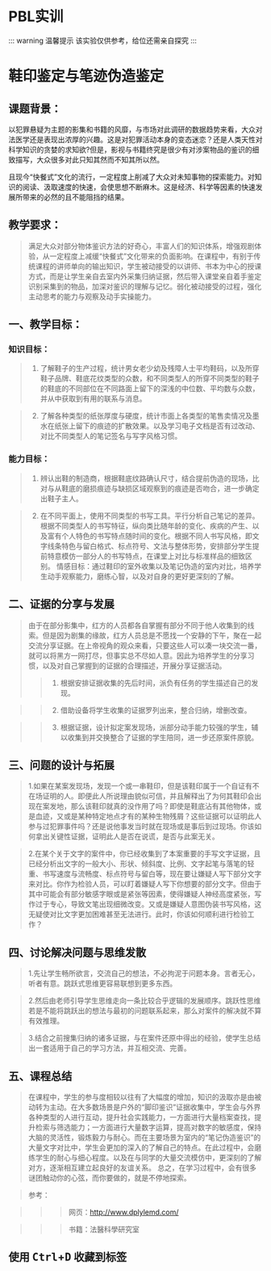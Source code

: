 # PBL实训

::: warning 温馨提示
该实验仅供参考，给位还需亲自探究
:::

# 鞋印鉴定与笔迹伪造鉴定

## 课题背景：

以犯罪悬疑为主题的影集和书籍的风靡，与市场对此调研的数据趋势来看，大众对法医学还是表现出浓厚的兴趣。这是对犯罪活动本身的变态迷恋？还是人类天性对科学知识的贪婪的求知欲?但是，影视与书籍终究是很少有对涉案物品的鉴识的细致描写，大众很多对此只知其然而不知其所以然。

且现今“快餐式”文化的流行，一定程度上削减了大众对未知事物的探索能力。对知识的阅读、汲取速度的快速，会使思想不断麻木。这是经济、科学等因素的快速发展所带来的必然的且不能阻挡的结果。

## 教学要求：
>满足大众对部分物体鉴识方法的好奇心，丰富人们的知识体系，增强观剧体验，从一定程度上减缓“快餐式”文化带来的负面影响。在课程中，有别于传统课程的讲师单向的输出知识，学生被动接受的以讲师、书本为中心的授课方式，而是让学生亲自去室内外采集归纳证据，然后带入课堂亲自着手鉴定识别采集到的物品，加深对鉴识的理解与记忆。弱化被动接受的过程，强化主动思考的能力与观察及动手实操能力。

## 一、教学目标：

### 知识目标：

> 1.	了解鞋子的生产过程，统计男女老少幼及残障人士平均鞋码，以及所穿鞋子品牌、鞋底花纹类型的众数，和不同类型人的所穿不同类型的鞋子的鞋底的不同部位在不同路面上留下的深浅的中位数、平均数与众数，并从中获取到有用的联系与消息。

> 2.	了解各种类型的纸张厚度与硬度，统计市面上各类型的笔售卖情况及墨水在纸张上留下的痕迹的扩散效果。以及学习电子文档是否有过改动、对比不同类型人的笔记签名与写字风格习惯。

### 能力目标：

> 1.	辨认出鞋的制造商，根据鞋底纹路确认尺寸，结合提前伪造的现场，比对与从鞋底的磨损痕迹与缺损区域观察到的痕迹是否吻合，进一步确定出鞋子主人。

> 2.	在不同平面上，使用不同类型的书写工具。平行分析自己笔记的差异。根据不同类型人的书写特征，纵向类比随年龄的变化、疾病的产生、以及富有个人特色的书写特点随时间的变化。根据不同人书写风格，即文字线条特色与留白格式、标点符号、文法与整体形势，安排部分学生提前特意模仿一部分人的书写特点，在课堂上对比与标准样品的细致区别。
情感目标：通过鞋印的室外收集以及笔记伪造的室内对比，培养学生动手观察能力，磨练心智，以及对自身的更好更深刻的了解。


## 二、证据的分享与发展

> 由于在部分影集中，红方的人员都各自掌握有部分不同于他人收集到的线索。但是因为剧集的缘故，红方人员总是不愿找一个安静的下午，聚在一起交流分享证据。在上帝视角的观众来看，只要这些人可以凑一块交流一番，就可以将黑方一网打尽，但事实总不尽如人意。因此为培养学生的分享习惯，以及对自己掌握到的证据的合理描述，开展分享证据活动。
>> 1.	根据安排证据收集的先后时间，派负有任务的学生描述自己的发现。

>> 2.	借助设备将学生收集的证据罗列出来，整合归纳，增删改查。

>> 3.	根据证据，设计拟定案发现场，派部分动手能力较强的学生，辅以收集到并交换整合了证据的学生陪同，进一步还原案件原貌。

## 三、问题的设计与拓展

> 1.如果在某案发现场，发现一个或一串鞋印，但是该鞋印属于一个自证有不在场证明的人。即便此人所说理由貌似可信，并且解释出了为何其鞋印会出现在案发地，那么该鞋印就真的没作用了吗？即使是鞋底沾有其他物体，或是血迹，又或是某种特定地点才有的某种生物残屑？这些证据可以证明此人参与过犯罪事件吗？还是说他事发当时就在现场或是事后到过现场。你该如何拿出关键性证据，证明此人是否在说谎，是否与此案无关。

>2.在某个关于文字的案件中，你已经收集到了本案重要的手写文字证据，且已经分析出文字的一般大小、形状、倾斜度、比例、文字起笔与落笔的轻重、书写速度与流畅度、标点符号与留白等，现在要让嫌疑人写下部分文字来对比。你作为检验人员，可以盯着嫌疑人写下你想要的部分文字。但由于其中可能会有部分敏感字眼或是紧张等因素，使得嫌疑人神经高度紧张，写作过于专心，导致文笔出现细微改变。又或是嫌疑人意图伪装书写风格，这无疑使对比文字更加困难甚至无法进行。此时，你该如何顺利进行检验工作？

## 四、讨论解决问题与思维发散

> 1.先让学生畅所欲言，交流自己的想法，不必拘泥于问题本身。言者无心，听者有意。跳跃式思维更容易联想到更多东西。

> 2.然后由老师引导学生思维走向一条比较合乎逻辑的发展顺序。跳跃性思维若是不能将跳跃出的想法与最初的问题联系起来，那么对案件的解决就不算有效推理。

> 3.结合之前搜集归纳的诸多证据，与在案件还原中得出的经验，使学生总结出一套适用于自己的学习方法，并互相交流、完善。

## 五、课程总结

> 在课程中，学生的参与度相较以往有了大幅度的增加，知识的汲取亦是由被动转为主动。在大多数场景是户外的“脚印鉴识”证据收集中，学生会与外界各种类型的人进行互动，提升社会实践能力，一方面进行大量档案查找，提升检索与筛选能力；一方面进行大量数字运算，提高对数字的敏感度，保持大脑的灵活性，锻炼毅力与耐心。而在主要场景为室内的“笔记伪造鉴识”的大量文字对比中，学生会更加的深入的了解自己的特点。在此过程中，会磨练学生的耐心与细心程度。以及在与同学的大量交流模仿中，更深刻的了解对方，逐渐相互建立起良好的友谊关系。
总之，在学习过程中，会有很多谜团触动你的心弦，而你要做的，就是不停地探索。


>参考：

>>> 网页：http://www.dplylemd.com/

>>> 书籍：法醫科學研究室


## 使用 <kbd>Ctrl</kbd>+<kbd>D</kbd></kbd> 收藏到标签

